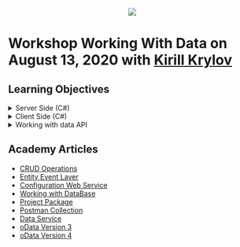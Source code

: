 <p align="center">
    <a href="https://www.creatio.com/">
            <img src="https://github.com/kirillkrylov/ImagesAndPages/wiki/Img/accelerateBannerBlue.png">
    </a>
</p>

# Workshop Working With Data on August 13, 2020 with [Kirill Krylov][GitHubProfile] 


## Learning Objectives
<details>
    <summary>Server Side (C#)</summary>

- Entity Schema Query
- Terrasoft.Core.DB.Query (**Select | Insert | Update | Delete**)
- Custom Query
</details>


<details>
    <summary>Client Side (C#)</summary>

- Entity Schema Query
- Virtual Field
</details>

<details>
    <summary>Working with data API</summary>

- DataService
- OData
</details>


## Academy Articles
- [CRUD Operations][crud]
- [Entity Event Layer][nEEL]  
- [Configuration Web Service][nConfWebService]  
- [Working with DataBase][nWWDB]  
- [Project Package][nProjectPackage]
- [Postman Collection][postManCollection]
- [Data Service][DataService]
- [oData Version 3][oData3]
- [oData Version 4][oData4]



<!-- Named Links-->
[nConfWebService]: https://academy.creatio.com/documents/technic-sdk/7-16/creating-configuration-service
[nEEL]: https://academy.creatio.com/documents/technic-sdk/7-16/entity-event-layer
[nWWDB]: https://academy.creatio.com/documents/technic-sdk/7-16/working-database
[nProjectPackage]:https://academy.creatio.com/documents/technic-sdk/7-16/developing-source-code-file-content-project-package
[nCLio]: https://github.com/Advance-Technologies-Foundation/clio
[GitHubProfile]: https://github.com/kirillkrylov
[email]: mailto:k.krylov@creatio.com
[oData3]: https://academy.creatio.com/documents/technic-sdk/7-16/creatio-integration-odata-3-protocol
[oData4]: https://academy.creatio.com/documents/technic-sdk/7-16/creatio-integration-odata-4-protocol
[DataService]: https://academy.creatio.com/documents/technic-sdk/7-16/dataservice
[postManCollection]: https://documenter.getpostman.com/view/10204500/SztHX5Qb?version=latest
[crud]: https://academy.creatio.com/documents/technic-sdk/7-16/crud-operations


[FeedBackForm]: https://forms.office.com/Pages/ResponsePage.aspx?id=-6Jce0OmhUOLOTaTQnDHFs1n4KjdfnVBtjvFqBN3Vk9UMUQzNlBHMlVOTlZCSDJPWFQxOEY2N1NYRy4u
[Day1P]: https://us02web.zoom.us/rec/play/vJx7cuugqTw3SdGc5ASDUfB7W9Tvf_6shnMYq_UNmRu9U3cDO1T3YLoTZLG95sMGcmYv4pQ8HBksZKj2
[Day1D]: https://us02web.zoom.us/rec/download/vJx7cuugqTw3SdGc5ASDUfB7W9Tvf_6shnMYq_UNmRu9U3cDO1T3YLoTZLG95sMGcmYv4pQ8HBksZKj2
[Day1C]: https://us02web.zoom.us/rec/download/6cErJOD8rD03GoaXtASDAPYqW9TrfK2s0iJKrvYJxUvnWyYEMQWuYLtGZ-ubF27hibO7vGXA-HRn7K2j
